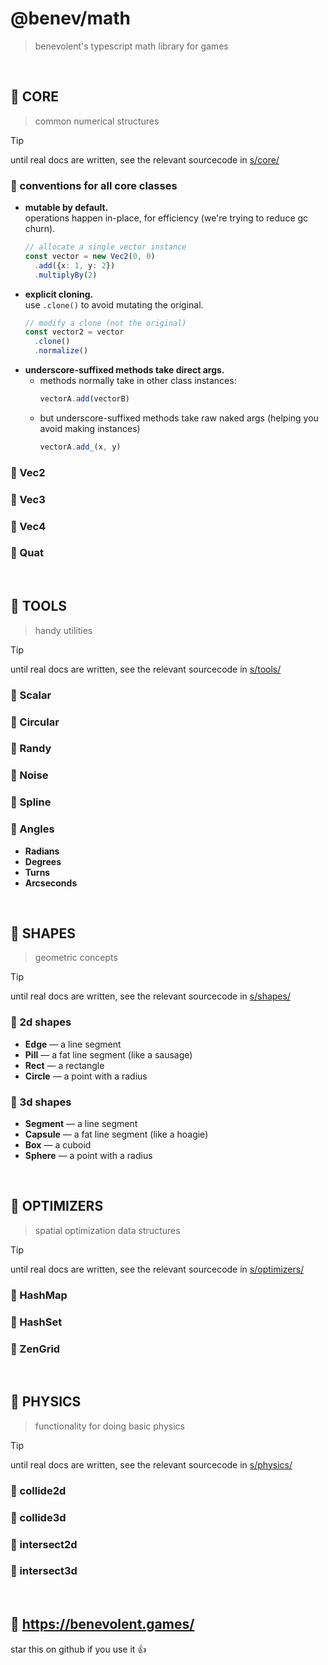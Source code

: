 
# @benev/math
> benevolent's typescript math library for games

<br/>

## 🍋 CORE
> common numerical structures

> [!TIP]
> until real docs are written, see the relevant sourcecode in [s/core/](./s/core/)

### 🍏 conventions for all core classes
- **mutable by default.**  
    operations happen in-place, for efficiency (we're trying to reduce gc churn).  
    ```ts
    // allocate a single vector instance
    const vector = new Vec2(0, 0)
      .add({x: 1, y: 2})
      .multiplyBy(2)
    ```
- **explicit cloning.**  
    use `.clone()` to avoid mutating the original.  
    ```ts
    // modify a clone (not the original)
    const vector2 = vector
      .clone()
      .normalize()
    ```
- **underscore-suffixed methods take direct args.**  
  - methods normally take in other class instances:
      ```ts
      vectorA.add(vectorB)
      ```
  - but underscore-suffixed methods take raw naked args (helping you avoid making instances)
      ```ts
      vectorA.add_(x, y)
      ```

### 🍏 Vec2
### 🍏 Vec3
### 🍏 Vec4
### 🍏 Quat

<br/>

## 🍋 TOOLS
> handy utilities

> [!TIP]
> until real docs are written, see the relevant sourcecode in [s/tools/](./s/tools/)

### 🍏 Scalar
### 🍏 Circular
### 🍏 Randy
### 🍏 Noise
### 🍏 Spline
### 🍏 Angles
- **Radians**
- **Degrees**
- **Turns**
- **Arcseconds**

<br/>

## 🍋 SHAPES
> geometric concepts

> [!TIP]
> until real docs are written, see the relevant sourcecode in [s/shapes/](./s/shapes/)

### 🍏 2d shapes
- **Edge** — a line segment
- **Pill** — a fat line segment (like a sausage)
- **Rect** — a rectangle
- **Circle** — a point with a radius

### 🍏 3d shapes
- **Segment** — a line segment
- **Capsule** — a fat line segment (like a hoagie)
- **Box** — a cuboid
- **Sphere** — a point with a radius

<br/>

## 🍋 OPTIMIZERS
> spatial optimization data structures

> [!TIP]
> until real docs are written, see the relevant sourcecode in [s/optimizers/](./s/optimizers/)

### 🍏 HashMap
### 🍏 HashSet
### 🍏 ZenGrid

<br/>

## 🍋 PHYSICS
> functionality for doing basic physics

> [!TIP]
> until real docs are written, see the relevant sourcecode in [s/physics/](./s/physics/)

### 🍏 collide2d
### 🍏 collide3d
### 🍏 intersect2d
### 🍏 intersect3d

<br/>

## 👼 https://benevolent.games/
star this on github if you use it 👍

